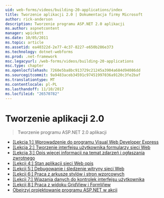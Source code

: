 ```yaml
---
uid: web-forms/videos/building-20-applications/index
title: Tworzenie aplikacji 2.0 | Dokumentacja firmy Microsoft
author: rick-anderson
description: Tworzenie programu ASP.NET 2.0 aplikacji
ms.author: aspnetcontent
manager: wpickett
ms.date: 10/05/2011
ms.topic: article
ms.assetid: ea40322d-2e77-4c37-8227-e650b286e373
ms.technology: dotnet-webforms
ms.prod: .net-framework
msc.legacyurl: /web-forms/videos/building-20-applications
msc.type: chapter
ms.openlocfilehash: 7260e5ba8bc913729c21245a3904a684d94086dd
ms.sourcegitcommit: 9a9483aceb34591c97451997036a9120c3fe2baf
ms.translationtype: MT
ms.contentlocale: pl-PL
ms.lasthandoff: 11/10/2017
ms.locfileid: "26570782"
---
```

<a name="building-20-applications"></a>Tworzenie aplikacji 2.0
====================
> Tworzenie programu ASP.NET 2.0 aplikacji


- [[Lekcja 1:] Wprowadzenie do programu Visual Web Developer Express](lesson-1-getting-started-with-visual-web-developer-express.md)
- [[Lekcja 2:] Tworzenie interfejsu użytkownika formularzy sieci Web](lesson-2-creating-a-web-forms-user-interface.md)
- [[Lekcja 3:] Opis więcej informacji na temat zdarzeń i ogłaszania zwrotnego](lesson-3-understanding-more-about-events-and-postback.md)
- [[Lekcji 4:] Stan aplikacji sieci Web opis](lesson-4-understanding-web-application-state.md)
- [[Lekcji 5:] Debugowanie i śledzenie witryny sieci Web](lesson-5-debugging-and-tracing-your-website.md)
- [[Lekcji 6:] Praca z arkusze stylów i stron wzorcowych](lesson-6-working-with-stylesheets-and-master-pages.md)
- [[Lekcji 7:] Wiązania danych do kontrolek interfejsu użytkownika](lesson-7-databinding-to-user-interface-controls.md)
- [[Lekcji 8:] Praca z widoku GridView i FormView](lesson-8-working-with-the-gridview-and-formview.md)
- [Obejrzyj projektowanie programu ASP.NET w akcji](watch-aspnet-development-in-action.md)

